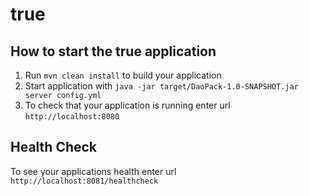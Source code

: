 # true

How to start the true application
---

1. Run `mvn clean install` to build your application
1. Start application with `java -jar target/DaoPack-1.0-SNAPSHOT.jar server config.yml`
1. To check that your application is running enter url `http://localhost:8080`

Health Check
---

To see your applications health enter url `http://localhost:8081/healthcheck`
